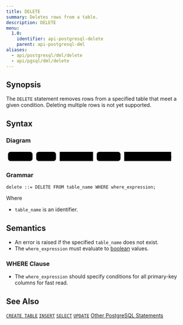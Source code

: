 ```yaml
---
title: DELETE
summary: Deletes rows from a table.
description: DELETE
menu:
  1.0:
    identifier: api-postgresql-delete
    parent: api-postgresql-dml
aliases:
  - api/postgresql/dml/delete
  - api/pgsql/dml/delete
---
```


## Synopsis
The `DELETE` statement removes rows from a specified table that meet a given condition. Deleting multiple rows is not yet supported.

## Syntax
### Diagram

<svg class="rrdiagram" version="1.1" xmlns:xlink="http://www.w3.org/1999/xlink" xmlns="http://www.w3.org/2000/svg" width="455" height="35" viewbox="0 0 455 35"><path class="connector" d="M0 22h5m67 0h10m54 0h10m91 0h10m65 0h10m128 0h5"/><rect class="literal" x="5" y="5" width="67" height="25" rx="7"/><text class="text" x="15" y="22">DELETE</text><rect class="literal" x="82" y="5" width="54" height="25" rx="7"/><text class="text" x="92" y="22">FROM</text><a xlink:href="../grammar_diagrams#table-name"><rect class="rule" x="146" y="5" width="91" height="25"/><text class="text" x="156" y="22">table_name</text></a><rect class="literal" x="247" y="5" width="65" height="25" rx="7"/><text class="text" x="257" y="22">WHERE</text><a xlink:href="../grammar_diagrams#where-expression"><rect class="rule" x="322" y="5" width="128" height="25"/><text class="text" x="332" y="22">where_expression</text></a></svg>

### Grammar
```
delete ::= DELETE FROM table_name WHERE where_expression;
```
Where

- `table_name` is an identifier.

## Semantics

 - An error is raised if the specified `table_name` does not exist.
 - The `where_expression` must evaluate to [boolean](../type_bool) values.

### WHERE Clause

 - The `where_expression` should specify conditions for all primary-key columns for fast read.
 
## See Also

[`CREATE TABLE`](../ddl_create_table)
[`INSERT`](../dml_insert)
[`SELECT`](../dml_select)
[`UPDATE`](../dml_update)
[Other PostgreSQL Statements](..)
